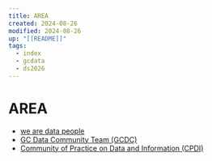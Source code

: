 ```yaml
---
title: AREA
created: 2024-08-26
modified: 2024-08-26
up: "[[README]]"
tags:
  - index
  - gcdata
  - ds2026
---
```

# AREA
- [we are data people](./we%20are%20data%20people.md)
- [GC Data Community Team (GCDC)](GC%20Data%20Community%20Team%20(GCDC).md)
- [Community of Practice on Data and Information (CPDI)](Community%20of%20Practice%20on%20Data%20and%20Information%20(CPDI).md)

